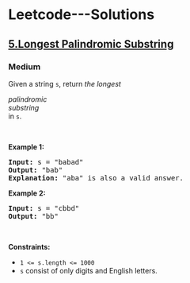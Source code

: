 # Leetcode---Solutions
<h2>
    <a href="https://leetcode.com/problems/longest-palindromic-substring/?envType=daily-question&envId=2023-10-27">
        5.Longest Palindromic Substring
    </a>
</h2>
<h3>
    Medium
</h3>
<p>Given a string <code>s</code>, return <em>the longest</em> <span data-keyword="palindromic-string" class=" cursor-pointer relative text-dark-blue-s text-sm"><div class="popover-wrapper inline-block" data-headlessui-state=""><div><div aria-expanded="false" data-headlessui-state="" id="headlessui-popover-button-:r1s:"><div><em>palindromic</em></div></div><div style="position: fixed; z-index: 40; inset: 0px auto auto 0px; transform: translate(283px, 179px);"></div></div></div></span> <span data-keyword="substring-nonempty" class=" cursor-pointer relative text-dark-blue-s text-sm"><div class="popover-wrapper inline-block" data-headlessui-state=""><div><div aria-expanded="false" data-headlessui-state="" id="headlessui-popover-button-:r1u:"><div><em>substring</em></div></div><div style="position: fixed; z-index: 40; inset: 0px auto auto 0px; transform: translate(350px, 179px);"></div></div></div></span> in <code>s</code>.</p>

<p>&nbsp;</p>
<p><strong>Example 1:</strong></p>

<pre><strong>Input:</strong> s = "babad"
<strong>Output:</strong> "bab"
<strong>Explanation:</strong> "aba" is also a valid answer.
</pre>

<p><strong>Example 2:</strong></p>

<pre><strong>Input:</strong> s = "cbbd"
<strong>Output:</strong> "bb"
</pre>

<p>&nbsp;</p>
<p><strong>Constraints:</strong></p>

<ul>
	<li><code>1 &lt;= s.length &lt;= 1000</code></li>
	<li><code>s</code> consist of only digits and English letters.</li>
</ul>